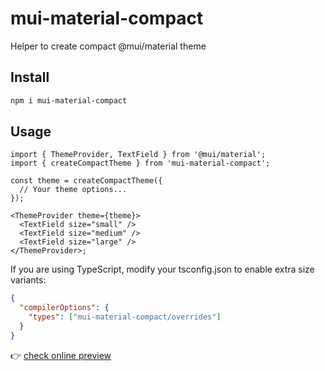 # mui-material-compact

Helper to create compact @mui/material theme

## Install

```bash
npm i mui-material-compact
```

## Usage

```tsx
import { ThemeProvider, TextField } from '@mui/material';
import { createCompactTheme } from 'mui-material-compact';

const theme = createCompactTheme({
  // Your theme options...
});

<ThemeProvider theme={theme}>
  <TextField size="small" />
  <TextField size="medium" />
  <TextField size="large" />
</ThemeProvider>;
```

If you are using TypeScript, modify your tsconfig.json to enable extra size variants:

```json
{
  "compilerOptions": {
    "types": ["mui-material-compact/overrides"]
  }
}
```

👉 [check online preview](https://guoyunhe.github.io/mui-material-compact/)
